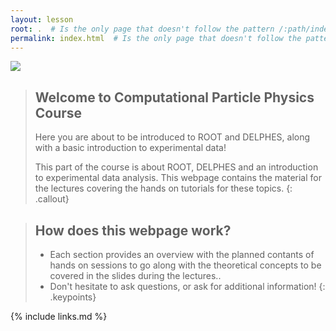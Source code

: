 ```yaml
---
layout: lesson
root: .  # Is the only page that doesn't follow the pattern /:path/index.html
permalink: index.html  # Is the only page that doesn't follow the pattern /:path/index.html
---
```


![](fig/banner.png)

> ## Welcome to Computational Particle Physics Course
> Here you are about to be introduced to ROOT and DELPHES, along with a basic introduction to experimental data!
>
> This part of the course is about ROOT, DELPHES and an introduction to experimental data analysis. This webpage contains the material for the lectures covering the hands on tutorials for these topics.
{: .callout}

> ## How does this webpage work?
> - Each section provides an overview with the planned contants of hands on sessions to go along with the theoretical concepts to be covered in the slides during the lectures.. 
> - Don't hesitate to ask questions, or ask for additional information!
{: .keypoints}

<!--
> ## Thank you for participating!
> Thank you for participating in this ROOT exercise! 
{: .testimonial}
-->

{% include links.md %}

